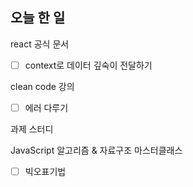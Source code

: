 ## 오늘 한 일

react 공식 문서

- [ ] context로 데이터 깊숙이 전달하기

clean code 강의

- [ ] 에러 다루기

과제 스터디

JavaScript 알고리즘 & 자료구조 마스터클래스

- [ ] 빅오표기법

